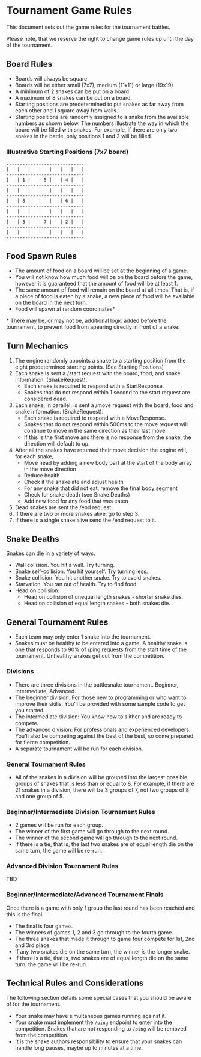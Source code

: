 # Tournament Game Rules
This document sets out the game rules for the tournament battles.

Please note, that we reserve the right to change game rules up until the day of the tournament.

## Board Rules
- Boards will always be square.
- Boards will be either small (7x7), medium (11x11) or large (19x19)
- A minimum of 2 snakes can be put on a board.
- A maximum of 8 snakes can be put on a board.
- Starting positions are predetermined to put snakes as far away from each other and 1 square away from walls.
- Starting positions are randomly assigned to a snake from the available numbers as shown below.  The numbers 
illustrate the way in which the board will be filled with snakes.  For example, if there are only two snakes in the battle, 
only positions 1 and 2 will be filled.

### Illustrative Starting Positions (7x7 board)
``` 
-----------------------------
|   |   |   |   |   |   |   | 
-----------------------------
|   | 1 |   | 5 |   | 4 |   | 
-----------------------------
|   |   |   |   |   |   |   | 
-----------------------------
|   | 8 |   |   |   | 6 |   | 
-----------------------------
|   |   |   |   |   |   |   | 
-----------------------------
|   | 3 |   | 7 |   | 2 |   | 
-----------------------------
|   |   |   |   |   |   |   | 
-----------------------------
```

## Food Spawn Rules

- The amount of food on a board will be set at the beginning of a game.  
- You will not know how much food will be on the board before the game, however it is guaranteed that the amount of food will be at least 1.
- The same amount of food will remain on the board at all times.  That is, if a piece of food is eaten by a snake, a 
new piece of food will be available on the board in the next turn.
- Food will spawn at random coordinates*

\* There may be, or may not be, additional logic added before the tournament, to prevent food from apearing directly in front of a snake.

## Turn Mechanics
1. The engine randomly appoints a snake to a starting position from the eight predetermined starting points.  (See Starting Positions) 
1. Each snake is sent a /start request with the board, food, and snake information. (SnakeRequest).
   - Each snake is required to respond with a StartResponse.  
   - Snakes that do not respond within 1 second to the start request are considered dead.
3. Each snake, in parallel, is sent a /move request with the board, food and snake information. (SnakeRequest).
   - Each snake is required to respond with a MoveResponse.  
   - Snakes that do not respond within 500ms to the move request will continue to move in the same direction as their last move.  
   - If this is the first move and there is no response from the snake, the direction will default to up.
1. After all the snakes have returned their move decision the engine will, for each snake,
   - Move head by adding a new body part at the start of the body array in the move direction
   - Reduce health
   - Check if the snake ate and adjust health
   - For any snake that did not eat, remove the final body segment
   - Check for snake death (see Snake Deaths)
   - Add new food for any food that was eaten
1. Dead snakes are sent the /end request.
1. If there are two or more snakes alive, go to step 3.
1. If there is a single snake alive send the /end request to it.

## Snake Deaths
Snakes can die in a variety of ways. 

- Wall collision. You hit a wall.  Try turning.
- Snake self-collision. You hit yourself. Try turning less.
- Snake collision. You hit another snake.  Try to avoid snakes.
- Starvation.  You ran out of health.  Try to find food.
- Head on collision:
  - Head on collision of unequal length snakes - shorter snake dies.
  - Head on collision of equal length snakes - both snakes die.

## General Tournament Rules
- Each team may only enter 1 snake into the tournament.
- Snakes must be healthy to be entered into a game.  A healthy snake is one that responds to 90% of /ping requests from the start time of the tournament.  Unhealthy snakes get cut from the competition.

### Divisions
- There are three divisions in the battlesnake tournament.  Beginner, Intermediate, Advanced.
- The beginner division: For those new to programming or who want to improve their skills. You’ll be provided with some sample code to get you started.
- The intermediate division: You know how to slither and are ready to compete.
- The advanced division: For professionals and experienced developers. You’ll also be competing against the best of the best, so come prepared for fierce competition.
- A separate tournament will be run for each division.

### General Tournament Rules
- All of the snakes in a division will be grouped into the largest possible groups of snakes that is less than or equal to 8.
For example, if there are 21 snakes in a division, there will be 3 groups of 7, not two groups of 8 and one group of 5.

### Beginner/Intermediate Division Tournament Rules
- 2 games will be run for each group.
- The winner of the first game will go through to the next round.
- The winner of the second game will go through to the next round.
- If there is a tie, that is, the last two snakes are of equal length die on the same turn, the game will be re-run.

### Advanced Division Tournament Rules
TBD

### Beginner/Intermediate/Advanced Tournament Finals
Once there is a game with only 1 group the last round has been reached and this is the final.
- The final is four games.  
- The winners of games 1, 2 and 3 go through to the fourth game.
- The three snakes that made it through to game four compete for 1st, 2nd and 3rd place.
- If any two snakes die on the same turn, the winner is the longer snake.
- If there is a tie, that is, two snakes are of equal length die on the same turn, the game will be re-run.

## Technical Rules and Considerations
The following section details some special cases that you should be aware of for the tournament.
- Your snake may have simultaneous games running against it. 
- Your snake must implement the `/ping` endpoint to enter into the competition.  Snakes that are not responding to `/ping` will be removed from the competition.
- It is the snake authors responsibility to ensure that your snakes can handle long pauses, maybe up to minutes at a time.
